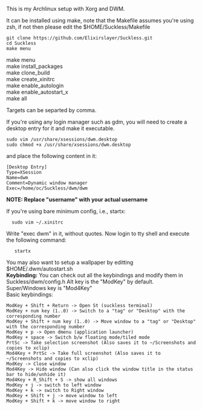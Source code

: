 This is my Archlinux setup with Xorg and DWM.

It can be installed using make, note that the Makefile assumes you're using zsh, if not then please edit the $HOME/Suckless/Makefile
```
git clone https://github.com/Elixirslayer/Suckless.git
cd Suckless
make menu
```
make menu  
make install_packages  
make clone_build  
make create_xinitrc  
make enable_autologin  
make enable_autostart_x  
make all  

Targets can be separted by comma.

If you're using any login manager such as gdm, you will need to create a desktop entry for it and make it executable.
 ```
sudo vim /usr/share/xsessions/dwm.desktop
sudo chmod +x /usr/share/xsessions/dwm.desktop
 ```
and place the following content in it:
```
[Desktop Entry]
Type=XSession
Name=dwm
Comment=Dynamic window manager
Exec=/home/oc/Suckless/dwm/dwm
```
**NOTE: Replace "username" with your actual username**

If you're using bare minimum config, i.e., startx:
```
  sudo vim ~/.xinitrc
```
Write "exec dwm" in it, without quotes.
  Now login to tty shell and execute the following command:
```
   startx
```

You may also want to setup a wallpaper by editting $HOME/.dwm/autostart.sh  
**Keybinding:**
You can check out all the keybindings and modify them in Suckless/dwm/config.h
Alt key is the "ModKey" by default.  
Super/Windows key is "Mod4Key"  
Basic keybindings:
```
ModKey + Shift + Return -> Open St (suckless terminal)
ModKey + num key (1..0) -> Switch to a "tag" or "Desktop" with the corresponding number
ModKey + Shift + num key (1..0) -> Move window to a "tag" or "Desktop" with the corresponding number
ModKey + p -> Open dmenu (application launcher)
ModKey + space -> Switch b/w floating mode/tiled mode
PrtSc -> Take selection screenshot (Also saves it to ~/Screenshots and copies to xclip)
Mod4Key + PrtSc -> Take full screenshot (Also saves it to ~/Screenshots and copies to xclip)
ModKey -> Close window
Mod4Key -> Hide window (Can also click the window title in the status bar to hide/unhide it)
Mod4Key + R_Shift + S -> show all windows
ModKey + j -> switch to left window
ModKey + k -> switch to Right window
ModKey + Shift + j -> move window to left 
ModKey + Shift + k -> move window to right
